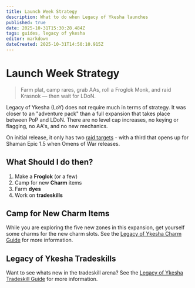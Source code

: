 ```yaml
---
title: Launch Week Strategy
description: What to do when Legacy of Ykesha launches
published: true
date: 2025-10-31T15:30:28.484Z
tags: guides, legacy of ykesha
editor: markdown
dateCreated: 2025-10-31T14:50:10.915Z
---
```


# Launch Week Strategy
>Farm plat, camp rares, grab AAs, roll a Froglok Monk, and raid Krasnok — then wait for LDoN.

Legacy of Ykesha (LoY) does not require much in terms of strategy.  It was closer to an "adventure pack" than a full expansion that takes place between PoP and LDoN.  There are no level cap increases, no keying or flagging, no AA's, and no new mechanics.

On initial release, it only has two [raid targets](/expansions/the_legacy_of_ykesha/raid_guide) - with a third that opens up for Shaman Epic 1.5 when Omens of War releases.

## What Should I do then?
1. Make a **Froglok** (or a few)
2. Camp for new **Charm** items
3. Farm **dyes**
4. Work on **tradeskills**

## Camp for New Charm Items
While you are exploring the five new zones in this expansion, get yourself some charms for the new charm slots. See the [Legacy of Ykesha Charm Guide](/expansions/the_legacy_of_ykesha/charm_guide) for more information.


## Legacy of Ykesha Tradeskills
Want to see whats new in the tradeskill arena? See the [Legacy of Ykesha Tradeskill Guide](/expansions/the_legacy_of_ykesha/tradeskill_guide) for more information.